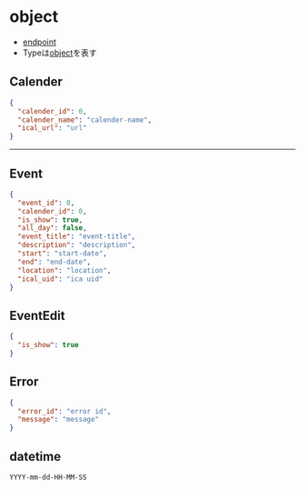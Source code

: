 # object

* [endpoint](endpoint.md)
* Typeは[object](object.md)を表す

## Calender

```json
{
  "calender_id": 0,
  "calender_name": "calender-name",
  "ical_url": "url"
}
```

***

## Event

```json
{
  "event_id": 0,
  "calender_id": 0,
  "is_show": true,
  "all_day": false,
  "event_title": "event-title",
  "description": "description",
  "start": "start-date",
  "end": "end-date",
  "location": "location",
  "ical_uid": "ica uid"
}
```

## EventEdit

```json
{
  "is_show": true
}
```
## Error

```json
{
  "error_id": "error id",
  "message": "message"
}
```

## datetime

```
YYYY-mm-dd-HH-MM-SS
```
